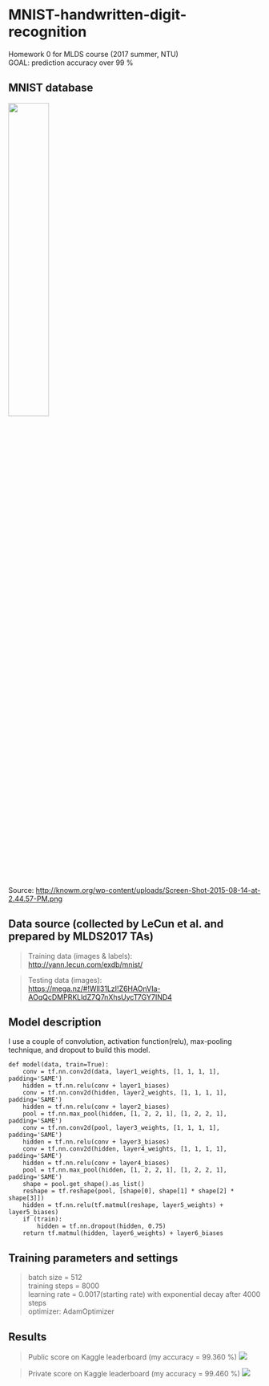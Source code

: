MNIST-handwritten-digit-recognition
===
Homework 0 for MLDS course (2017 summer, NTU) <br/>
GOAL: prediction accuracy over 99 %

## MNIST database
<img src="http://knowm.org/wp-content/uploads/Screen-Shot-2015-08-14-at-2.44.57-PM.png" width="40%"> <br/>
Source: http://knowm.org/wp-content/uploads/Screen-Shot-2015-08-14-at-2.44.57-PM.png

## Data source (collected by LeCun et al. and prepared by MLDS2017 TAs)
> Training data (images & labels): <br/>
> http://yann.lecun.com/exdb/mnist/

> Testing data (images): <br/>
> https://mega.nz/#!WlI31LzI!Z6HAOnVIa-AOqQcDMPRKLldZ7Q7nXhsUycT7GY7IND4

## Model description
I use a couple of convolution, activation function(relu), max-pooling technique, and dropout to build this model. <br/>
```
def model(data, train=True):
    conv = tf.nn.conv2d(data, layer1_weights, [1, 1, 1, 1], padding='SAME')
    hidden = tf.nn.relu(conv + layer1_biases)
    conv = tf.nn.conv2d(hidden, layer2_weights, [1, 1, 1, 1], padding='SAME')
    hidden = tf.nn.relu(conv + layer2_biases)
    pool = tf.nn.max_pool(hidden, [1, 2, 2, 1], [1, 2, 2, 1], padding='SAME')
    conv = tf.nn.conv2d(pool, layer3_weights, [1, 1, 1, 1], padding='SAME')
    hidden = tf.nn.relu(conv + layer3_biases)
    conv = tf.nn.conv2d(hidden, layer4_weights, [1, 1, 1, 1], padding='SAME')
    hidden = tf.nn.relu(conv + layer4_biases)
    pool = tf.nn.max_pool(hidden, [1, 2, 2, 1], [1, 2, 2, 1], padding='SAME')
    shape = pool.get_shape().as_list()
    reshape = tf.reshape(pool, [shape[0], shape[1] * shape[2] * shape[3]])
    hidden = tf.nn.relu(tf.matmul(reshape, layer5_weights) + layer5_biases)
    if (train):
        hidden = tf.nn.dropout(hidden, 0.75)
    return tf.matmul(hidden, layer6_weights) + layer6_biases
```

## Training parameters and settings
> batch size = 512 <br/>
> training steps = 8000 <br/>
> learning rate = 0.0017(starting rate) with exponential decay after 4000 steps <br/>
> optimizer: AdamOptimizer <br/>

## Results
> Public score on Kaggle leaderboard (my accuracy = 99.360 %)
> <img src="https://github.com/andrewkgs/MNIST-number-recognition/blob/master/public_score.png">

> Private score on Kaggle leaderboard (my accuracy = 99.460 %)
> <img src="https://github.com/andrewkgs/MNIST-number-recognition/blob/master/private_score.png">

